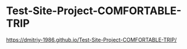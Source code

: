 # Test-Site-Project-COMFORTABLE-TRIP

 https://dmitriy-1986.github.io/Test-Site-Project-COMFORTABLE-TRIP/

